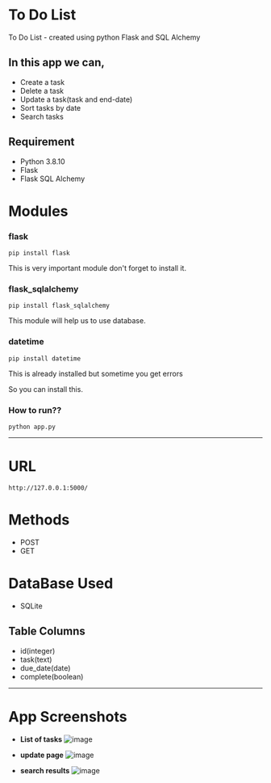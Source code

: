 # To Do List
<p> To Do List - created using python Flask and SQL Alchemy</p>

## In this app we can,

- Create a task
- Delete a task
- Update a task(task and end-date)
- Sort tasks by date
- Search tasks

## Requirement
- Python 3.8.10
- Flask
- Flask SQL Alchemy

# Modules
### flask

```
pip install flask
```

This is very important module don't forget to install it.

### flask_sqlalchemy

```
pip install flask_sqlalchemy
```

This module will help us to use database.

### datetime

```
pip install datetime
```

This is already installed but sometime you get errors

So you can install this.

### How to run??

```
python app.py
```
----------------------------------------------------------------------------------------------
# URL

```
http://127.0.0.1:5000/
```
# Methods
- POST
- GET

# DataBase Used
- SQLite

## Table Columns
- id(integer)
- task(text)
- due_date(date)
- complete(boolean)

---------------------------------------------------------------------------------------------------------------------------------
# App Screenshots

- **List of tasks**
 ![image](https://user-images.githubusercontent.com/84303726/211256727-14ced33d-900a-4fe2-8ecc-396dff477902.png)
 
 - **update page**
 ![image](https://user-images.githubusercontent.com/84303726/211256904-a1fcc00d-ef65-45d3-9de1-b21c9abb30ae.png)
 
 - **search results**
 ![image](https://user-images.githubusercontent.com/84303726/211257017-67e677f0-389e-4a0c-b547-2259a6b22df4.png)



